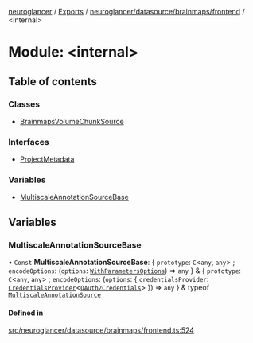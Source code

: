 [neuroglancer](../README.md) / [Exports](../modules.md) / [neuroglancer/datasource/brainmaps/frontend](neuroglancer_datasource_brainmaps_frontend.md) / <internal\>

# Module: <internal\>

## Table of contents

### Classes

- [BrainmapsVolumeChunkSource](../classes/neuroglancer_datasource_brainmaps_frontend._internal_.BrainmapsVolumeChunkSource.md)

### Interfaces

- [ProjectMetadata](../interfaces/neuroglancer_datasource_brainmaps_frontend._internal_.ProjectMetadata.md)

### Variables

- [MultiscaleAnnotationSourceBase](neuroglancer_datasource_brainmaps_frontend._internal_.md#multiscaleannotationsourcebase)

## Variables

### MultiscaleAnnotationSourceBase

• `Const` **MultiscaleAnnotationSourceBase**: { `prototype`: `C`<`any`, `any`\> ; `encodeOptions`: (`options`: [`WithParametersOptions`](neuroglancer_chunk_manager_frontend._internal_.md#withparametersoptions)) => `any`  } & { `prototype`: `C`<`any`, `any`\> ; `encodeOptions`: (`options`: { `credentialsProvider`: [`CredentialsProvider`](../classes/neuroglancer_credentials_provider.CredentialsProvider.md)<[`OAuth2Credentials`](../interfaces/neuroglancer_credentials_provider_oauth2.OAuth2Credentials.md)\>  }) => `any`  } & typeof [`MultiscaleAnnotationSource`](../classes/neuroglancer_annotation_frontend_source.MultiscaleAnnotationSource.md)

#### Defined in

[src/neuroglancer/datasource/brainmaps/frontend.ts:524](https://github.com/ActiveBrainAtlas2/neuroglancer/blob/034b457d/src/neuroglancer/datasource/brainmaps/frontend.ts#L524)
